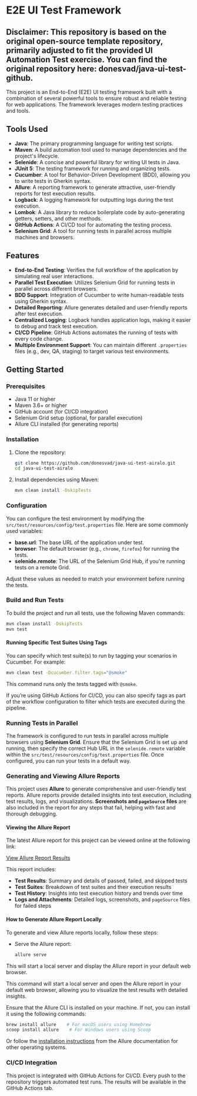 
# E2E UI Test Framework

## Disclaimer: This repository is based on the original open-source template repository, primarily adjusted to fit the provided UI Automation Test exercise. You can find the original repository here: donesvad/java-ui-test-github.

This project is an End-to-End (E2E) UI testing framework built with a combination of several powerful tools to ensure robust and reliable testing for web applications. The framework leverages modern testing practices and tools.

## Tools Used

- **Java**: The primary programming language for writing test scripts.
- **Maven**: A build automation tool used to manage dependencies and the project's lifecycle.
- **Selenide**: A concise and powerful library for writing UI tests in Java.
- **JUnit 5**: The testing framework for running and organizing tests.
- **Cucumber**: A tool for Behavior-Driven Development (BDD), allowing you to write tests in Gherkin syntax.
- **Allure**: A reporting framework to generate attractive, user-friendly reports for test execution results.
- **Logback**: A logging framework for outputting logs during the test execution.
- **Lombok**: A Java library to reduce boilerplate code by auto-generating getters, setters, and other methods.
- **GitHub Actions**: A CI/CD tool for automating the testing process.
- **Selenium Grid**: A tool for running tests in parallel across multiple machines and browsers.

## Features

- **End-to-End Testing**: Verifies the full workflow of the application by simulating real user interactions.
- **Parallel Test Execution**: Utilizes Selenium Grid for running tests in parallel across different browsers.
- **BDD Support**: Integration of Cucumber to write human-readable tests using Gherkin syntax.
- **Detailed Reporting**: Allure generates detailed and user-friendly reports after test execution.
- **Centralized Logging**: Logback handles application logs, making it easier to debug and track test execution.
- **CI/CD Pipeline**: GitHub Actions automates the running of tests with every code change.
- **Multiple Environment Support**: You can maintain different `.properties` files (e.g., dev, QA, staging) to target various test environments.

## Getting Started

### Prerequisites

- Java 11 or higher
- Maven 3.6+ or higher
- GitHub account (for CI/CD integration)
- Selenium Grid setup (optional, for parallel execution)
- Allure CLI installed (for generating reports)

### Installation

1. Clone the repository:

   ```bash
   git clone https://github.com/donesvad/java-ui-test-airalo.git
   cd java-ui-test-airalo
   ```

2. Install dependencies using Maven:

   ```bash
   mvn clean install -DskipTests
   ```

### Configuration

You can configure the test environment by modifying the `src/test/resources/config/test.properties` file. Here are some commonly used variables:

- **base.url**: The base URL of the application under test.
- **browser**: The default browser (e.g., `chrome`, `firefox`) for running the tests.
- **selenide.remote**: The URL of the Selenium Grid Hub, if you're running tests on a remote Grid.

Adjust these values as needed to match your environment before running the tests.

### Build and Run Tests

To build the project and run all tests, use the following Maven commands:

```bash
mvn clean install -DskipTests
mvn test
```

#### Running Specific Test Suites Using Tags

You can specify which test suite(s) to run by tagging your scenarios in Cucumber. For example:

```bash
mvn clean test -Dcucumber.filter.tags="@smoke"
```
This command runs only the tests tagged with `@smoke`.

If you’re using GitHub Actions for CI/CD, you can also specify tags as part of the workflow configuration to filter which tests are executed during the pipeline.

### Running Tests in Parallel

The framework is configured to run tests in parallel across multiple browsers using **Selenium Grid**. Ensure that the Selenium Grid is set up and running, then specify the correct Hub URL in the `selenide.remote` variable within the `src/test/resources/config/test.properties` file. Once configured, you can run your tests in a default way.

### Generating and Viewing Allure Reports

This project uses **Allure** to generate comprehensive and user-friendly test reports. Allure reports provide detailed insights into test execution, including test results, logs, and visualizations. **Screenshots and `pageSource` files** are also included in the report for any steps that fail, helping with fast and thorough debugging.

#### Viewing the Allure Report

The latest Allure report for this project can be viewed online at the following link:

[View Allure Report Results](https://donesvad.github.io/java-ui-test-github/)

This report includes:

- **Test Results**: Summary and details of passed, failed, and skipped tests
- **Test Suites**: Breakdown of test suites and their execution results
- **Test History**: Insights into test execution history and trends over time
- **Logs and Attachments**: Detailed logs, screenshots, and `pageSource` files for failed steps
#### How to Generate Allure Report Locally

To generate and view Allure reports locally, follow these steps:

- Serve the Allure report:
   ```bash
   allure serve
   ```

This will start a local server and display the Allure report in your default web browser.

This command will start a local server and open the Allure report in your default web browser, allowing you to visualize the test results with detailed
insights.

Ensure that the Allure CLI is installed on your machine. If not, you can install it using the following commands:

```bash
brew install allure    # For macOS users using Homebrew
scoop install allure    # For Windows users using Scoop
```

Or follow the [installation instructions](https://allurereport.org/docs/install/) from the Allure documentation for other operating systems.

### CI/CD Integration

This project is integrated with GitHub Actions for CI/CD. Every push to the repository triggers automated test runs. The results will be available in the GitHub Actions tab.
